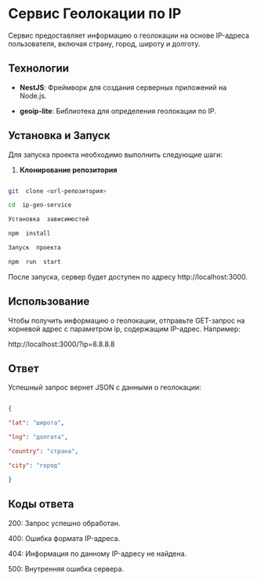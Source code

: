 # Сервис Геолокации по IP

  

Сервис предоставляет информацию о геолокации на основе IP-адреса пользователя, включая страну, город, широту и долготу.

  

## Технологии

  

-  **NestJS**: Фреймворк для создания серверных приложений на Node.js.

-  **geoip-lite**: Библиотека для определения геолокации по IP.

  

## Установка и Запуск

  

Для запуска проекта необходимо выполнить следующие шаги:

  

1.  **Клонирование репозитория**

  

```bash

git  clone <url-репозитория>

cd  ip-geo-service

Установка  зависимостей

npm  install

Запуск  проекта

npm  run  start

```

  

После запуска, сервер будет доступен по адресу http://localhost:3000.

  

## Использование

Чтобы получить информацию о геолокации, отправьте GET-запрос на корневой адрес с параметром ip, содержащим IP-адрес. Например:

  

http://localhost:3000/?ip=8.8.8.8

  

## Ответ

Успешный запрос вернет JSON с данными о геолокации:

  

```json

{

"lat": "широта",

"lng": "долгота",

"country": "страна",

"city": "город"

}

```

  

## Коды ответа

200: Запрос успешно обработан.

400: Ошибка формата IP-адреса.

404: Информация по данному IP-адресу не найдена.

500: Внутренняя ошибка сервера.